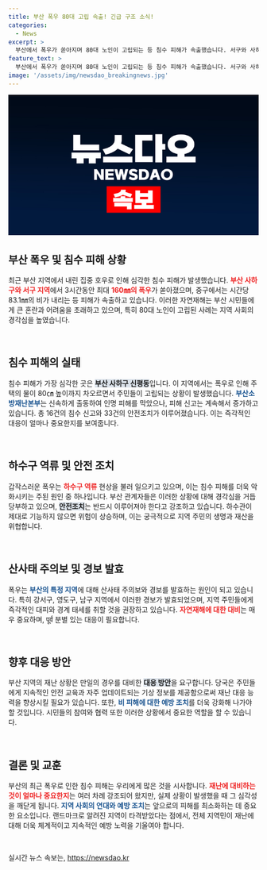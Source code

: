 ```yaml
---
title: 부산 폭우 80대 고립 속출! 긴급 구조 소식!
categories:
  - News
excerpt: >
  부산에서 폭우가 쏟아지며 80대 노인이 고립되는 등 침수 피해가 속출했습니다. 서구와 사하구는 최대 160mm의 비로 긴급 구조작업이 펼쳐졌고, 하수구 역류와 피해 신고가 잇따랐습니다.
feature_text: >
  부산에서 폭우가 쏟아지며 80대 노인이 고립되는 등 침수 피해가 속출했습니다. 서구와 사하구는 최대 160mm의 비로 긴급 구조작업이 펼쳐졌고, 하수구 역류와 피해 신고가 잇따랐습니다.
image: '/assets/img/newsdao_breakingnews.jpg'
---
```


<p><img src="/assets/img/newsdao_breakingnews.jpg" alt="implanttips 속보" /></p>

<h2 data-ke-size="size26">부산 폭우 및 침수 피해 상황</h2>

<p data-ke-size="size16">최근 부산 지역에서 내린 집중 호우로 인해 심각한 침수 피해가 발생했습니다. <b><span style="color: #ee2323;">부산 사하구와 서구 지역</span></b>에서 3시간동안 최대 <b><span style="color: #ee2323;">160㎜의 폭우</span></b>가 쏟아졌으며, 중구에서는 시간당 83.1㎜의 비가 내리는 등 피해가 속출하고 있습니다. 이러한 자연재해는 부산 시민들에게 큰 혼란과 어려움을 초래하고 있으며, 특히 80대 노인이 고립된 사례는 지역 사회의 경각심을 높였습니다. </p>

<p data-ke-size="size16">&nbsp;</p>

<h2 data-ke-size="size26">침수 피해의 실태</h2>

<p data-ke-size="size16">침수 피해가 가장 심각한 곳은 <b><span style="background-color: #21538527;">부산 사하구 신평동</span></b>입니다. 이 지역에서는 폭우로 인해 주택의 물이 80㎝ 높이까지 차오르면서 주민들이 고립되는 상황이 발생했습니다. <b><span style="color: #1a5490;">부산소방재난본부</span></b>는 신속하게 출동하여 인명 피해를 막았으나, 피해 신고는 계속해서 증가하고 있습니다. 총 16건의 침수 신고와 33건의 안전조치가 이루어졌습니다. 이는 즉각적인 대응이 얼마나 중요한지를 보여줍니다.</p>

<p data-ke-size="size16">&nbsp;</p>

<h2 data-ke-size="size26">하수구 역류 및 안전 조치</h2>

<p data-ke-size="size16">갑작스러운 폭우는 <b><span style="color: #ee2323;">하수구 역류</span></b> 현상을 불러 일으키고 있으며, 이는 침수 피해를 더욱 악화시키는 주된 원인 중 하나입니다. 부산 관계자들은 이러한 상황에 대해 경각심을 거듭 당부하고 있으며, <b><span style="background-color: #21538527;">안전조치</span></b>는 반드시 이루어져야 한다고 강조하고 있습니다. 하수관이 제대로 기능하지 않으면 위험이 상승하며, 이는 궁극적으로 지역 주민의 생명과 재산을 위협합니다.</p>

<p data-ke-size="size16">&nbsp;</p>

<h2 data-ke-size="size26">산사태 주의보 및 경보 발효</h2>

<p data-ke-size="size16">폭우는 <b><span style="color: #1a5490;">부산의 특정 지역</span></b>에 대해 산사태 주의보와 경보를 발효하는 원인이 되고 있습니다. 특히 강서구, 영도구, 남구 지역에서 이러한 경보가 발효되었으며, 지역 주민들에게 즉각적인 대피와 경계 태세를 취할 것을 권장하고 있습니다. <b><span style="color: #ee2323;">자연재해에 대한 대비</span></b>는 매우 중요하며, पूर्व 분별 있는 대응이 필요합니다.</p>

<p data-ke-size="size16">&nbsp;</p>

<h2 data-ke-size="size26">향후 대응 방안</h2>

<p data-ke-size="size16">부산 지역의 재난 상황은 만일의 경우를 대비한 <b><span style="background-color: #21538527;">대응 방안</span></b>을 요구합니다. 당국은 주민들에게 지속적인 안전 교육과 자주 업데이트되는 기상 정보를 제공함으로써 재난 대응 능력을 향상시킬 필요가 있습니다. 또한, <b><span style="color: #1a5490;">비 피해에 대한 예방 조치</span></b>를 더욱 강화해 나가야 할 것입니다. 시민들의 참여와 협력 또한 이러한 상황에서 중요한 역할을 할 수 있습니다.</p>

<p data-ke-size="size16">&nbsp;</p>

<h2 data-ke-size="size26">결론 및 교훈</h2>

<p data-ke-size="size16">부산의 최근 폭우로 인한 침수 피해는 우리에게 많은 것을 시사합니다. <b><span style="color: #ee2323;">재난에 대비하는 것이 얼마나 중요한지</span></b>는 여러 차례 강조되어 왔지만, 실제 상황이 발생했을 때 그 심각성을 깨닫게 됩니다. <b><span style="color: #1a5490;">지역 사회의 연대와 예방 조치</span></b>는 앞으로의 피해를 최소화하는 데 중요한 요소입니다. 랜드마크로 알려진 지역이 타격받았다는 점에서, 전체 지역민이 재난에 대해 더욱 체계적이고 지속적인 예방 노력을 기울여야 합니다.</p>

<p data-ke-size="size16">&nbsp;</p>
실시간 뉴스 속보는, <a href="https://newsdao.kr" rel="dofollow">https://newsdao.kr</a>


